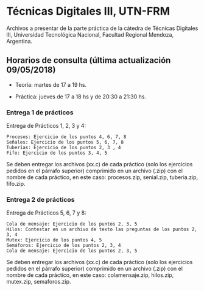 # Técnicas Digitales III, UTN-FRM

Archivos a presentar de la parte práctica de la cátedra de Técnicas Digitales III, Universidad Tecnológica Nacional, Facultad Regional Mendoza, Argentina.

## Horarios de consulta (última actualización 09/05/2018)

* Teoría: martes de 17 a 19 hs.

* Práctica: jueves de 17 a 18 hs y de 20:30 a 21:30 hs.

### Entrega 1 de prácticos

Entrega de Prácticos 1, 2, 3 y 4:

    Procesos: Ejercicio de los puntos 4, 6, 7, 8
    Señales: Ejercicio de los puntos 5, 6, 7, 8
    Tuberías: Ejercicio de los puntos 2, 3 , 4
    Fifo: Ejercicio de los puntos 3, 4, 5

Se deben entregar los archivos (xx.c) de cada práctico (solo los ejercicios pedidos en el párrafo superior) comprimido en un archivo (.zip) con el nombre de cada práctico, en este caso: procesos.zip, senial.zip, tuberia.zip, fifo.zip.

### Entrega 2 de prácticos

Entrega de Prácticos 5, 6, 7 y 8:

    Cola de mensaje: Ejercicio de los puntos 2, 3, 5
    Hilos: Contestar en un archivo de texto las preguntas de los puntos 2, 3, 4
    Mutex: Ejercicio de los puntos 4, 5
    Semáforos: Ejercicio de los puntos 2, 3, 4
    Cola de mensaje: Ejercicio de los puntos 2, 3, 5

Se deben entregar los archivos (xx.c) de cada práctico (solo los ejercicios pedidos en el párrafo superior) comprimido en un archivo (.zip) con el nombre de cada práctico, en este caso: colamensaje.zip, hilos.zip, mutex.zip, semaforos.zip.
